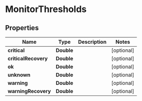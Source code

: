 

# MonitorThresholds

## Properties

Name | Type | Description | Notes
------------ | ------------- | ------------- | -------------
**critical** | **Double** |  |  [optional]
**criticalRecovery** | **Double** |  |  [optional]
**ok** | **Double** |  |  [optional]
**unknown** | **Double** |  |  [optional]
**warning** | **Double** |  |  [optional]
**warningRecovery** | **Double** |  |  [optional]



